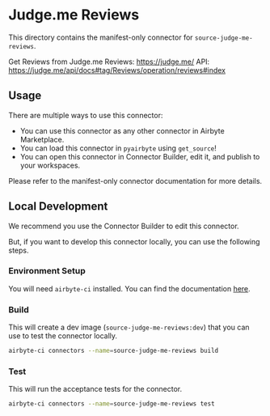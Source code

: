 # Judge.me Reviews
This directory contains the manifest-only connector for `source-judge-me-reviews`.

Get Reviews from Judge.me Reviews: https://judge.me/
API: https://judge.me/api/docs#tag/Reviews/operation/reviews#index

## Usage
There are multiple ways to use this connector:
- You can use this connector as any other connector in Airbyte Marketplace.
- You can load this connector in `pyairbyte` using `get_source`!
- You can open this connector in Connector Builder, edit it, and publish to your workspaces.

Please refer to the manifest-only connector documentation for more details.

## Local Development
We recommend you use the Connector Builder to edit this connector.

But, if you want to develop this connector locally, you can use the following steps.

### Environment Setup
You will need `airbyte-ci` installed. You can find the documentation [here](airbyte-ci).

### Build
This will create a dev image (`source-judge-me-reviews:dev`) that you can use to test the connector locally.
```bash
airbyte-ci connectors --name=source-judge-me-reviews build
```

### Test
This will run the acceptance tests for the connector.
```bash
airbyte-ci connectors --name=source-judge-me-reviews test
```


